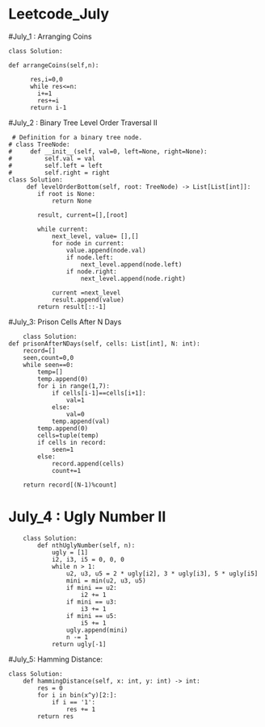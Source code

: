 # Leetcode_July
#July_1 :  Arranging Coins



    class Solution:
    
    def arrangeCoins(self,n):
    
          res,i=0,0
          while res<=n:
            i+=1
            res+=i
          return i-1
          
          
          
          
 #July_2 : Binary Tree Level Order Traversal II
 
 
 
     # Definition for a binary tree node.
    # class TreeNode:
    #     def __init__(self, val=0, left=None, right=None):
    #         self.val = val
    #         self.left = left
    #         self.right = right
    class Solution:
         def levelOrderBottom(self, root: TreeNode) -> List[List[int]]:
            if root is None:
                return None

            result, current=[],[root]

            while current:
                next_level, value= [],[]
                for node in current:
                    value.append(node.val)
                    if node.left: 
                        next_level.append(node.left)
                    if node.right: 
                        next_level.append(node.right)

                current =next_level
                result.append(value)
            return result[::-1]


#July_3: Prison Cells After N Days

        class Solution:
    def prisonAfterNDays(self, cells: List[int], N: int):
        record=[]
        seen,count=0,0
        while seen==0:
            temp=[]
            temp.append(0)
            for i in range(1,7):
                if cells[i-1]==cells[i+1]:
                    val=1
                else:
                    val=0
                temp.append(val)
            temp.append(0)
            cells=tuple(temp)
            if cells in record:
                seen=1
            else:
                record.append(cells)
                count+=1
        
        return record[(N-1)%count]

# July_4 : Ugly Number II

        class Solution:
            def nthUglyNumber(self, n):
                ugly = [1]
                i2, i3, i5 = 0, 0, 0
                while n > 1:
                    u2, u3, u5 = 2 * ugly[i2], 3 * ugly[i3], 5 * ugly[i5]
                    mini = min(u2, u3, u5)
                    if mini == u2:
                        i2 += 1
                    if mini == u3:
                        i3 += 1
                    if mini == u5:
                        i5 += 1
                    ugly.append(mini)
                    n -= 1
                return ugly[-1]
                
#July_5: Hamming Distance:

    class Solution:
        def hammingDistance(self, x: int, y: int) -> int:
            res = 0
            for i in bin(x^y)[2:]:
                if i == '1':
                    res += 1
            return res
                
                
